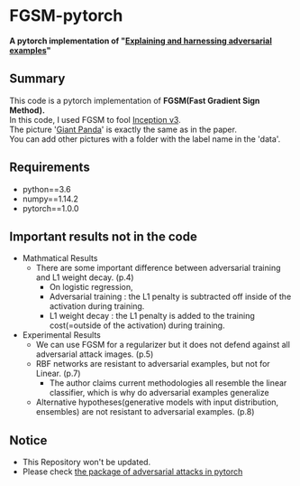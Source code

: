 # FGSM-pytorch
**A pytorch implementation of "[Explaining and harnessing adversarial examples](https://arxiv.org/abs/1412.6572)"**

## Summary
This code is a pytorch implementation of **FGSM(Fast Gradient Sign Method).**   
In this code, I used FGSM to fool [Inception v3](https://arxiv.org/abs/1512.00567).   
The picture '[Giant Panda](http://www.image-net.org/)' is exactly the same as in the paper.   
You can add other pictures with a folder with the label name in the 'data'.   

## Requirements
* python==3.6   
* numpy==1.14.2   
* pytorch==1.0.0   

## Important results not in the code
- Mathmatical Results
   - There are some important difference between adversarial training and L1 weight decay. (p.4)
      - On logistic regression,
      - Adversarial training : the L1 penalty is subtracted off inside of the activation during training.
      - L1 weight decay : the L1 penalty is added to the training cost(=outside of the activation) during training.
- Experimental Results
   - We can use FGSM for a regularizer but it does not defend against all adversarial attack images. (p.5)
   - RBF networks are resistant to adversarial examples, but not for Linear. (p.7)
      - The author claims current methodologies all resemble the linear classifier, which is why do adversarial examples generalize
   - Alternative hypotheses(generative models with input distribution, ensembles) are not resistant to adversarial examples. (p.8)

## Notice
- This Repository won't be updated.
- Please check [the package of adversarial attacks in pytorch](https://github.com/Harry24k/adversairal-attacks-pytorch)
